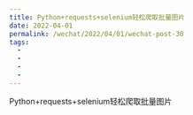 ```yaml
---
title: Python+requests+selenium轻松爬取批量图片
date: 2022-04-01
permalink: /wechat/2022/04/01/wechat-post-30
tags:
  - 
  - 
  - 
  - 
---
```


Python+requests+selenium轻松爬取批量图片